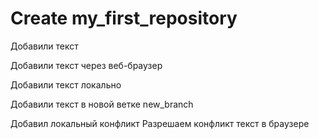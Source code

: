 # Create my_first_repository

Добавили текст 

Добавили текст через веб-браузер 

Добавили текст локально

Добавили текст в новой ветке new_branch

Добавил локальный конфликт
Разрешаем конфликт текст в браузере
